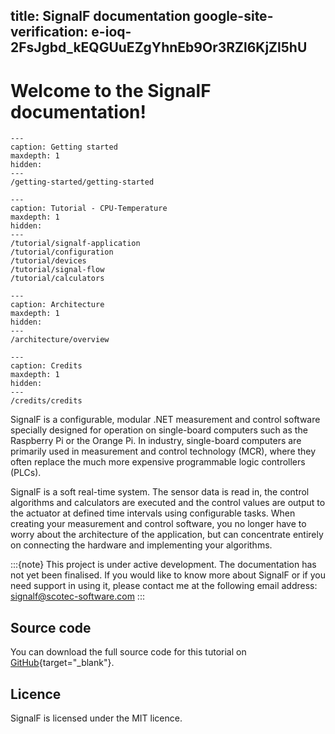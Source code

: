 title: SignalF documentation
google-site-verification: e-ioq-2FsJgbd_kEQGUuEZgYhnEb9Or3RZl6KjZl5hU
---

# Welcome to the SignalF documentation!

```{toctree}
---
caption: Getting started
maxdepth: 1
hidden:
---
/getting-started/getting-started
```

```{toctree}
---
caption: Tutorial - CPU-Temperature
maxdepth: 1
hidden:
---
/tutorial/signalf-application
/tutorial/configuration
/tutorial/devices
/tutorial/signal-flow
/tutorial/calculators
```

```{toctree}
---
caption: Architecture
maxdepth: 1
hidden:
---
/architecture/overview
```

```{toctree}
---
caption: Credits
maxdepth: 1
hidden:
---
/credits/credits
```


SignalF is a configurable, modular .NET measurement and control software specially designed for operation on single-board computers such as the Raspberry Pi or the Orange Pi. In industry, single-board computers are primarily used in measurement and control technology (MCR), where they often replace the much more expensive programmable logic controllers (PLCs).

SignalF is a soft real-time system. The sensor data is read in, the control algorithms and calculators are executed and the control values are output to the actuator at defined time intervals using configurable tasks. When creating your measurement and control software, you no longer have to worry about the architecture of the application, but can concentrate entirely on connecting the hardware and implementing your algorithms.

:::{note}
This project is under active development.
The documentation has not yet been finalised. If you would like to know more about SignalF or if you need support in using it, please contact me at the following email address: <br>
signalf@scotec-software.com
:::

## Source code

You can download the full source code for this tutorial on [GitHub](https://github.com/Signal-F/SignalF.Tutorials/tree/develop){target="_blank"}.

## Licence

SignalF is licensed under the MIT licence.
